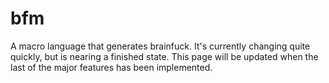 # bfm
A macro language that generates brainfuck. It's currently changing quite quickly, but is nearing a finished state. This page will be updated when the last of the major features has been implemented.